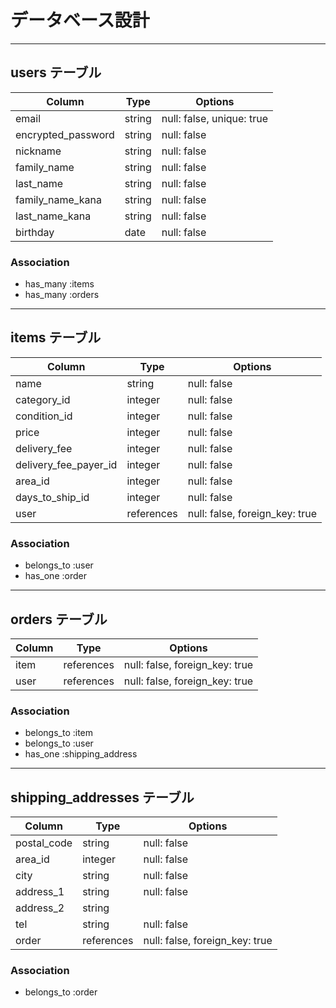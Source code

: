 # データベース設計
___
## users テーブル
| Column             | Type   | Options     |
| ------------------ | ------ | ----------- |
| email              | string | null: false, unique: true |
| encrypted_password | string | null: false |
| nickname           | string | null: false |
| family_name        | string | null: false |
| last_name          | string | null: false |
| family_name_kana   | string | null: false |
| last_name_kana     | string | null: false |
| birthday           | date   | null: false |

### Association
- has_many :items
- has_many :orders

___
## items テーブル
| Column                | Type       | Options     |
| --------------------- | ---------- | ----------- |
| name                  | string     | null: false |
| category_id           | integer    | null: false |
| condition_id          | integer    | null: false |
| price                 | integer    | null: false |
| delivery_fee          | integer    | null: false |
| delivery_fee_payer_id | integer    | null: false |
| area_id               | integer    | null: false |
| days_to_ship_id       | integer    | null: false |
| user　　               | references | null: false, foreign_key: true |

### Association
- belongs_to :user
- has_one    :order

___
## orders テーブル
| Column  | Type       | Options                        |
| ------- | ---------- | ------------------------------ |
| item    | references | null: false, foreign_key: true |
| user    | references | null: false, foreign_key: true |

### Association
- belongs_to :item
- belongs_to :user
- has_one    :shipping_address

___
## shipping_addresses テーブル 
| Column        | Type       | Options                        |
| ------------- | ---------- | ------------------------------ |
| postal_code   | string     | null: false                    |
| area_id       | integer    | null: false                    |
| city          | string     | null: false                    |
| address_1     | string     | null: false                    |
| address_2     | string     |                                |
| tel           | string     | null: false                    |
| order         | references | null: false, foreign_key: true |

### Association
- belongs_to :order

